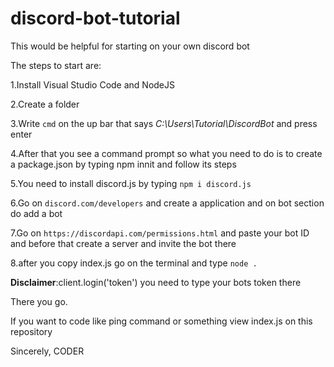 # discord-bot-tutorial
This would be helpful for starting on your own discord bot

The steps to start are:



1.Install Visual Studio Code and NodeJS

2.Create a folder

3.Write ```cmd``` on the up bar that says *C:\Users\Tutorial\DiscordBot* and press enter

4.After that you see a command prompt so what you need to do is to create a package.json by typing npm innit and follow its steps

5.You need to install discord.js by typing ```npm i discord.js```

6.Go on ```discord.com/developers``` and create a application and on bot section do add a bot

7.Go on ```https://discordapi.com/permissions.html``` and paste your bot ID and before that create a server and invite the bot there

8.after you copy index.js go on the terminal and type ```node . ```

**Disclaimer**:client.login('token') you need to type your bots token there




There you go.

If you want to code like ping command or something view index.js on this repository

Sincerely,
CODER
